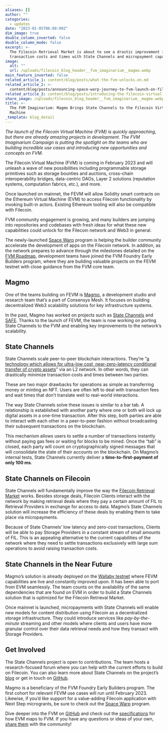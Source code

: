 ```yaml
---
aliases: []
author: ""
categories:
  - updates
date: "2023-01-05T06:00:00Z"
dim_image: true
double_column_inverted: false
double_column_mode: false
excerpt: >-
  The Filecoin Retrieval Market is about to see a drastic improvement in
  transaction costs and times with State Channels and micropayment capabilities.
image:
  alt: ""
  url: /uploads/filecoin_blog_header__fvm_imaginarium__magmo.webp
main_feature_inverted: false
related_article_1: content/blog/posts/what-the-fvm-unlocks.en.md
related_article_2: >-
  content/blog/posts/announcing-space-warp-journey-to-fvm-launch-on-filecoin-mainnet-draft-wip.en.md
related_article_3: content/blog/posts/introducing-the-filecoin-virtual-machine.en.md
share_image: /uploads/filecoin_blog_header__fvm_imaginarium__magmo.webp
title: >-
  The FVM Imaginarium: Magmo Brings State Channels to the Filecoin Virtual
  Machine
_template: blog_detail
---
```


_The launch of the Filecoin Virtual Machine (FVM) is quickly approaching, but there are already amazing projects in development. The FVM Imaginarium Campaign is putting the spotlight on the teams who are building incredible use cases and introducing new opportunities and concepts on FVM._

The Filecoin Virtual Machine (FVM) is coming in February 2023 and will unleash a wave of new possibilities including programmable storage primitives such as storage bounties and auctions, cross-chain interoperability bridges, data-centric DAOs, Layer 2 solutions (reputation systems, computation fabrics, etc.), and more.

Once launched on mainnet, the FEVM will allow Solidity smart contracts on the Ethereum Virtual Machine (EVM) to access Filecoin functionality by invoking built-in actors. Existing Ethereum tooling will also be compatible with Filecoin.

FVM community engagement is growing, and many builders are jumping into repositories and codebases with fresh ideas for what these new capabilities could unlock for the Filecoin network and Web3 in general.

The newly-launched [Space Warp](http://spacewarp.fvm.dev) program is helping the builder community accelerate the development of apps on the Filecoin network. In addition, as the network prepares to advance through the milestones detailed on the [FVM Roadmap](https://fvm.filecoin.io/#roadmap-4), development teams have joined the FVM Foundry Early Builders program, where they are building valuable projects on the FEVM testnet with close guidance from the FVM core team.

## Magmo

One of the teams building on FEVM is [Magmo](https://magmo.com/), a development studio and research team that’s a part of Consensys Mesh. It focuses on building decentralized Web3 scalability solutions for key infrastructure systems.

In the past, Magmo has worked on projects such as [State Channels](https://statechannels.org/) and [SAFE](https://github.com/statechannels/SAFE-protocol/blob/main/doc/SAFE.md). Thanks to the launch of FEVM, the team is now working on porting State Channels to the FVM and enabling key improvements to the network’s scalability.

## State Channels

State Channels scale peer-to-peer blockchain interactions. They’re “[a technology which allows for ultra-low cost, near-zero-latency conditional transfer of crypto assets](https://docs.statechannels.org/)” via an L2 network. In other words, they can drastically minimize transaction costs and times between two parties.

These are two major drawbacks for operations as simple as transferring money or minting an NFT. Users are often left to deal with transaction fees and wait times that don’t translate well to real-world interactions.

The way State Channels solve these issues is similar to a bar tab. A relationship is established with another party where one or both will lock up digital assets in a one-time transaction. After this step, both parties are able to interact with each other in a peer-to-peer fashion without broadcasting their subsequent transactions on the blockchain.

This mechanism allows users to settle a number of transactions instantly without paying gas fees or waiting for blocks to be mined. Once the “tab” is closed, each party will count on cryptographically signed messages that will consolidate the state of their accounts on the blockchain. On Magmo’s internal tests, State Channels currently deliver a **time-to-first-payment of only 100 ms**.

## State Channels on Filecoin

State Channels will fundamentally improve the way the [Filecoin Retrieval Market](https://retrieval.market/) works. Besides storage deals, Filecoin Clients interact with the network by making retrieval deals where they pay a certain amount of FIL to Retrieval Providers in exchange for access to data. Magmo’s State Channels solution will increase the efficiency of these deals by enabling them to take place via micropayments.

Because of State Channels’ low latency and zero-cost transactions, Clients will be able to pay Storage Providers in a constant stream of small amounts of FIL. This is an appealing alternative to the current capabilities of the network where they need to settle transactions exclusively with large sum operations to avoid raising transaction costs.

## State Channels in the Near Future

Magmo’s solution is already deployed on the [Wallaby testnet](https://github.com/filecoin-project/testnet-wallaby) where FEVM capabilities are live and constantly improved upon. It has been able to port from EVM seamlessly. The team counts on the availability of the same dependencies that are found on EVM in order to build a State Channels solution that is optimized for the Filecoin Retrieval Market.

Once mainnet is launched, micropayments with State Channels will enable new models for content distribution using Filecoin as a decentralized storage infrastructure. They could introduce services like _pay-by-the-minute_ streaming and other models where clients and users have more granular control over their data retrieval needs and how they transact with Storage Providers.

## Get Involved

The State Channels project is open to contributions. The team hosts a research-focused forum where you can help with the current efforts to build on Filecoin. You can also learn more about State Channels on the project’s [blog](https://blog.statechannels.org/) or get in touch on [GitHub](https://github.com/statechannels).

Magmo is a beneficiary of the FVM Foundry Early Builders program. The first cohort for relevant FEVM use cases will run until February 2023. Likewise, if you’d like support for a value-adding Filecoin application with Next Step microgrants, be sure to check out the [Space Warp](https://spacewarp.fvm.dev/) program.

Dive deeper into the FVM on [GitHub](https://github.com/filecoin-project/ref-fvm) and check out the [specifications](https://docs.filecoin.io/fvm) for how EVM maps to FVM. If you have any questions or ideas of your own, [share them](https://filecoin.io/slack) with the community!
